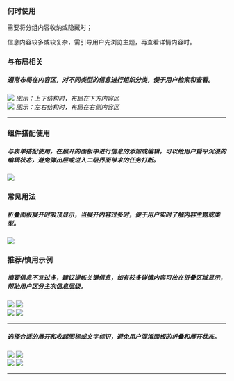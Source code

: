 

### 何时使用

需要将分组内容收纳或隐藏时；

信息内容较多或较复杂，需引导用户先浏览主题，再查看详情内容时。

### 与布局相关

##### 通常布局在内容区，对不同类型的信息进行组织分类，便于用户检索和查看。

<div class="legend">
  <div class="item">
    <img src="https://oteam-tdesign-1258344706.cos.ap-guangzhou.myqcloud.com/site/design/guide/Collapse1.png" />
    <em>图示：上下结构时，布局在下方内容区</em>
  </div>

  <div class="item">
    <img src="https://oteam-tdesign-1258344706.cos.ap-guangzhou.myqcloud.com/site/design/guide/collapse%E5%A4%A7%E4%BA%8C%402x.png" />
    <em>图示：左右结构时，布局在右侧内容区</em>
  </div>
</div>


<hr />

### 组件搭配使用
##### 与表单搭配使用，在展开的面板中进行信息的添加或编辑，可以给用户扁平沉浸的编辑状态，避免弹出层或进入二级界面带来的任务打断。
<div class="legend">
  <div class="item">
    <img src="https://oteam-tdesign-1258344706.cos.ap-guangzhou.myqcloud.com/site/design/guide/Collapse3.png" />
    <em></em>
  </div>
</div>

### 常见用法

##### 折叠面板展开时吸顶显示，当展开内容过多时，便于用户实时了解内容主题或类型。
<div class="legend">
  <div class="item">
    <img src="https://oteam-tdesign-1258344706.cos.ap-guangzhou.myqcloud.com/site/design/guide/Collapse4.png" />
    <em></em>
  </div>
</div>

### 推荐/慎用示例


##### 摘要信息不宜过多，建议提炼关键信息，如有较多详情内容可放在折叠区域显示，帮助用户区分主次信息层级。

<div class="legend">
  <div class="item">
    <img src="https://oteam-tdesign-1258344706.cos.ap-guangzhou.myqcloud.com/site/design/guide/Collapse5.png" />
    <img class="tag" src="https://oteam-tdesign-1258344706.cos.ap-guangzhou.myqcloud.com/site/doc/good.png" />
  </div>

  <div class="item">
    <img src="https://oteam-tdesign-1258344706.cos.ap-guangzhou.myqcloud.com/site/design/guide/Collapse6.png" />
    <img class="tag" src="https://oteam-tdesign-1258344706.cos.ap-guangzhou.myqcloud.com/site/doc/bad.png" />
  </div>
</div>

<hr />

##### 选择合适的展开和收起图标或文字标识，避免用户混淆面板的折叠和展开状态。

<div class="legend">
  <div class="item">
    <img src="https://oteam-tdesign-1258344706.cos.ap-guangzhou.myqcloud.com/site/design/guide/Collapse7.png" />
    <img class="tag" src="https://oteam-tdesign-1258344706.cos.ap-guangzhou.myqcloud.com/site/doc/good.png" />
  </div>

  <div class="item">
    <img src="https://oteam-tdesign-1258344706.cos.ap-guangzhou.myqcloud.com/site/design/guide/Collapse8.png" />
    <img class="tag" src="https://oteam-tdesign-1258344706.cos.ap-guangzhou.myqcloud.com/site/doc/bad.png" />
  </div>
</div>

<hr />
